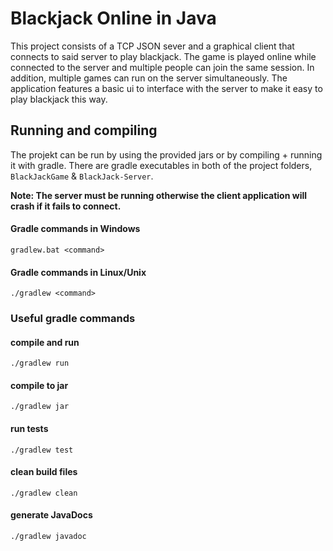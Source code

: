 # Blackjack Online in Java
This project consists of a TCP JSON sever and a graphical client that connects to said server to play blackjack. 
The game is played online while connected to the server and multiple people can join the same session.
In addition, multiple games can run on the server simultaneously. The application features a basic ui to interface
with the server to make it easy to play blackjack this way.

## Running and compiling
The projekt can be run by using the provided jars or by compiling + running it with gradle.
There are gradle executables in both of the project folders, `BlackJackGame` & `BlackJack-Server`.

**Note: The server must be running otherwise the client application will crash if it fails to connect.**

#### Gradle commands in Windows
```shell
gradlew.bat <command>
```

#### Gradle commands in Linux/Unix
```shell
./gradlew <command>
```

### Useful gradle commands

#### compile and run
```shell
./gradlew run
```

#### compile to jar
```shell
./gradlew jar
```

#### run tests
```shell
./gradlew test
```

#### clean build files
```shell
./gradlew clean
```

#### generate JavaDocs
```shell
./gradlew javadoc
```
